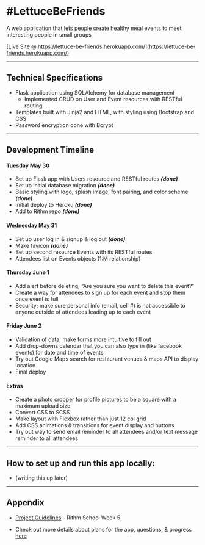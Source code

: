 # #LettuceBeFriends

A web application that lets people create healthy meal events to meet interesting people in small groups

[Live Site @ https://lettuce-be-friends.herokuapp.com/](https://lettuce-be-friends.herokuapp.com/)

********

## Technical Specifications

* Flask application using SQLAlchemy for database management
	* Implemented CRUD on User and Event resources with RESTful routing
* Templates built with Jinja2 and HTML, with styling using Bootstrap and CSS
* Password encryption done with Bcrypt

********

## Development Timeline

#### Tuesday May 30

* Set up Flask app with Users resource and RESTful routes **_(done)_**
* Set up initial database migration **_(done)_**
* Basic styling with logo, splash image, font pairing, and color scheme **_(done)_**
* Initial deploy to Heroku **_(done)_**
* Add to Rithm repo **_(done)_**

#### Wednesday May 31

* Set up user log in & signup & log out **_(done)_**
* Make favicon **_(done)_**
* Set up second resource Events with its RESTful routes 
* Attendees list on Events objects (1:M relationship)

#### Thursday June 1

* Add alert before deleting; “Are you sure you want to delete this event?” 
* Create a way for attendees to sign up for each event and stop them once event is full
* Security; make sure personal info (email, cell #) is not accessible to anyone outside of attendees leading up to each event

#### Friday June 2

* Validation of data; make forms more intuitive to fill out 
* Add drop-downs calendar that you can also type in (like facebook events) for date and time of events
* Try out Google Maps search for restaurant venues & maps API to display location
* Final deploy

#### Extras

* Create a photo cropper for profile pictures to be a square with a maximum upload size
* Convert CSS to SCSS
* Make layout with Flexbox rather than just 12 col grid
* Add CSS animations & transitions for event display and buttons
* Try out way to send email reminder to all attendees and/or text message reminder to all attendees

********

## How to set up and run this app locally:

* (writing this up later)

********

## Appendix

* [Project Guidelines](https://github.com/rithmschool/fullstack_project) - Rithm School Week 5

* Check out more details about plans for the app, questions, & progress [here](https://docs.google.com/document/d/1UcY4zTgfRUQolKyFGeEFAckOhiQEANiOMKMgdrafxm4/edit?usp=sharing)
